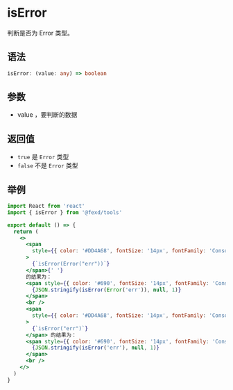 # isError

判断是否为 Error 类型。

## 语法

```ts
isError: (value: any) => boolean
```

## 参数

- value ，要判断的数据

## 返回值

- `true` 是 `Error` 类型
- `false` 不是 `Error` 类型

## 举例

```jsx
import React from 'react'
import { isError } from '@fexd/tools'

export default () => {
  return (
    <>
      <span
        style={{ color: '#DD4A68', fontSize: '14px', fontFamily: 'Consolas' }}
      >
        {`isError(Error("err"))`}
      </span>{' '}
      的结果为：
      <span style={{ color: '#690', fontSize: '14px', fontFamily: 'Consolas' }}>
        {JSON.stringify(isError(Error('err')), null, 1)}
      </span>
      <br />
      <span
        style={{ color: '#DD4A68', fontSize: '14px', fontFamily: 'Consolas' }}
      >
        {`isError("err")`}
      </span> 的结果为：
      <span style={{ color: '#690', fontSize: '14px', fontFamily: 'Consolas' }}>
        {JSON.stringify(isError('err'), null, 1)}
      </span>
      <br />
    </>
  )
}
```
